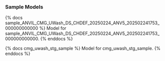 ### Sample Models

{% docs sample_ANVIL_CMG_UWash_DS_CHDEF_20250224_ANV5_202502241753_000000000000 %}
Model for sample_ANVIL_CMG_UWash_DS_CHDEF_20250224_ANV5_202502241753_000000000000.
{% enddocs %}

{% docs cmg_uwash_stg_sample %}
Model for cmg_uwash_stg_sample.
{% enddocs %}
